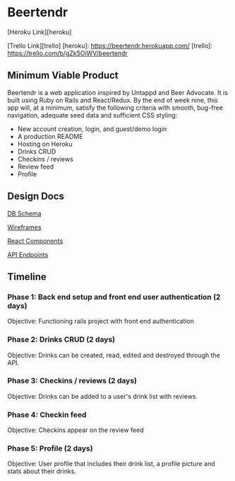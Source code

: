 # Beertendr

[Heroku Link][heroku]

[Trello Link][trello]
[heroku]: https://beertendr.herokuapp.com/
[trello]: https://trello.com/b/gZk5OiWV/beertendr

## Minimum Viable Product
Beertendr is a web application inspired by Untappd and Beer Advocate. It is built using Ruby on Rails and React/Redux. By the end of week nine, this app will, at a minimum, satisfy the following criteria with smooth, bug-free navigation, adequate seed data and sufficient CSS styling:

- New account creation, login, and guest/demo login
- A production README
- Hosting on Heroku
- Drinks CRUD
- Checkins / reviews
- Review feed
- Profile

## Design Docs
[DB Schema][schema]

[Wireframes][wireframes]

[React Components][react_components]

[API Endpoints][api_endpoints]

[wireframes]: /docs/wireframes
[react_components]: /docs/react_components.md
[schema]: /docs/db_schema.md
[api_endpoints]: /docs/api_endpoints.md

## Timeline
### Phase 1: Back end setup and front end user authentication (2 days)

Objective: Functioning rails project with front end authentication

### Phase 2: Drinks CRUD (2 days)

Objective: Drinks can be created, read, edited and destroyed through the API.

### Phase 3: Checkins / reviews (2 days)

Objective: Drinks can be added to a user's drink list with reviews.

### Phase 4: Checkin feed

Objective: Checkins appear on the review feed

### Phase 5: Profile (2 days)

Objective: User profile that includes their drink list, a profile picture and stats about their drinks.

